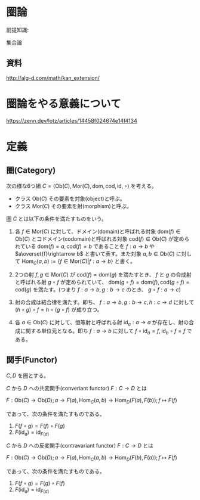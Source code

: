 # 圏論
前提知識:

集合論

## 資料
http://alg-d.com/math/kan_extension/

# 圏論をやる意義について
https://zenn.dev/lotz/articles/14458f024674e14f4134

# 定義
## 圏(Category)

次の様な6つ組 $C = \langle \mathrm{Ob}(C), \mathrm{Mor}(C), \mathrm{dom}, \mathrm{cod}, \mathrm{id}, \circ \rangle$ を考える。 

- クラス $\mathrm{Ob}(C)$ その要素を対象(object)と呼ぶ。
- クラス $\mathrm{Mor}(C)$ その要素を射(morphism)と呼ぶ。

圏 $C$ とは以下の条件を満たすものをいう。

1. 各 $f\in \mathrm{Mor}(C)$ に対して、ドメイン(domain)と呼ばれる対象 $\mathrm{dom}(f)\in \mathrm{Ob}(C)$ とコドメイン(codomain)と呼ばれる対象 $\mathrm{cod}(f)\in \mathrm{Ob}(C)$ が定められている $\mathrm{dom}(f)=a,\mathrm{cod}(f)=b$ であることを $f:a\rightarrow b$ や $a\overset{f}\rightarrow b$ と書いて表す。また対象 $a,b \in \mathrm{Ob}(C)$ に対して $\mathrm{Hom}_C(a,b) := \lbrace f\in \mathrm{Mor}(C)| f:a\rightarrow b\rbrace$ と書く。

2. 2つの射 $f,g \in \mathrm{Mor}(C)$ が $\mathrm{cod}(f) = \mathrm{dom}(g)$ を満たすとき、 $f$ と $g$ の合成射と呼ばれる射  $g \circ f$ が定められていて、 $\mathrm{dom}(g \circ f) = \mathrm{dom}(f), \mathrm{cod}(g \circ f) = \mathrm{cod}(g)$ を満たす。(つまり $f:a\rightarrow b, g:b\rightarrow c$ のとき、 $g \circ f: a \rightarrow c$)

3. 射の合成は結合律を満たす。即ち、 $f:a\rightarrow b, g:b\rightarrow c, h:c\rightarrow d$ に対して $(h \circ g) \circ f = h \circ (g \circ f)$ が成り立つ。

4. 各 $a \in \mathrm{Ob}(C)$ に対して、恒等射と呼ばれる射 $\mathrm{id}_a :a\rightarrow a$ が存在し、射の合成に関する単位元となる。即ち $f: a\rightarrow b$ に対して $f\circ \mathrm{id}_a = f, \mathrm{id}_b \circ f = f$ である。

## 関手(Functor)

$C,D$ を圏とする。

$C$ から $D$ への共変関手(converiant functor) $F:C\rightarrow D$ とは 

$F:\mathrm{Ob}(C) \rightarrow \mathrm{Ob}(D); a \rightarrow F(a), \mathrm{Hom}_C(a, b) \rightarrow \mathrm{Hom}_D(F(a), F(b)); f \mapsto F(f)$

であって、次の条件を満たすものである。

1. $F(f \circ g) = F(f) \circ F(g)$
2. $F(\mathrm{id}_a) = \mathrm{id}_{F(a)}$

$C$ から $D$ への反変関手(contravariant functor) $F:C\rightarrow D$ とは 

$F:\mathrm{Ob}(C) \rightarrow \mathrm{Ob}(D); a \rightarrow F(a), \mathrm{Hom}_C(a, b) \rightarrow \mathrm{Hom}_D(F(b), F(a)); f \mapsto F(f)$

であって、次の条件を満たすものである。

1. $F(f \circ g) = F(g) \circ F(f)$
2. $F(\mathrm{id}_a) = \mathrm{id}_{F(a)}$
